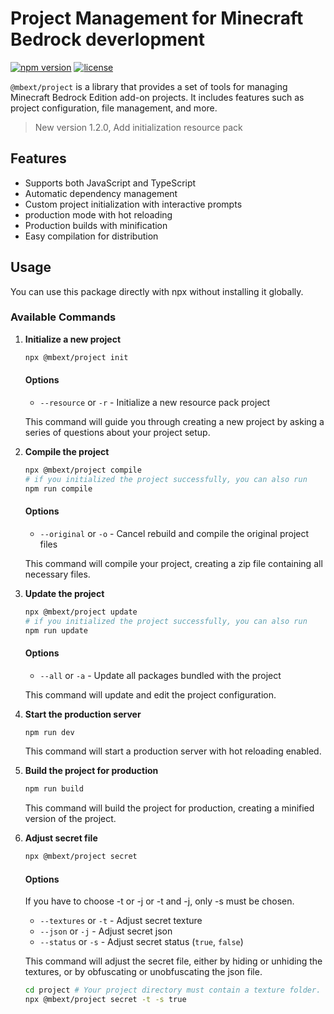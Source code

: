 # Project Management for Minecraft Bedrock deverlopment

[![npm version](https://badge.fury.io/js/%40mbext%2Fproject.svg)](https://www.npmjs.com/package/@mbext/project)
[![license](https://img.shields.io/badge/License-GPL%20v3-blue.svg)](https://github.com/sausage404/mbext-project/blob/main/LICENSE)
   
`@mbext/project` is a library that provides a set of tools for managing Minecraft Bedrock Edition add-on projects. It includes features such as project configuration, file management, and more.

> New version 1.2.0, Add initialization resource pack

## Features

- Supports both JavaScript and TypeScript
- Automatic dependency management
- Custom project initialization with interactive prompts
- production mode with hot reloading
- Production builds with minification
- Easy compilation for distribution

## Usage

You can use this package directly with npx without installing it globally.

### Available Commands

1. **Initialize a new project**

   ```bash
   npx @mbext/project init
   ```

   #### Options

   - `--resource` or `-r` - Initialize a new resource pack project

   This command will guide you through creating a new project by asking a series of questions about your project setup.

2. **Compile the project**

   ```bash
   npx @mbext/project compile
   # if you initialized the project successfully, you can also run
   npm run compile
   ```

   #### Options

   - `--original` or `-o` - Cancel rebuild and compile the original project files

   This command will compile your project, creating a zip file containing all necessary files.

3. **Update the project**

   ```bash
   npx @mbext/project update
   # if you initialized the project successfully, you can also run
   npm run update
   ```

   #### Options

   - `--all` or `-a` - Update all packages bundled with the project

   This command will update and edit the project configuration.

4. **Start the production server**

   ```bash
   npm run dev
   ```

   This command will start a production server with hot reloading enabled.

5. **Build the project for production**

   ```bash
   npm run build
   ```

   This command will build the project for production, creating a minified version of the project.

6. **Adjust secret file**

   ```bash
   npx @mbext/project secret
   ```

   #### Options

   If you have to choose -t or -j or -t and -j, only -s must be chosen.

   - `--textures` or `-t` - Adjust secret texture
   - `--json` or `-j` - Adjust secret json
   - `--status` or `-s` - Adjust secret status (`true`, `false`)
   
   This command will adjust the secret file, either by hiding or unhiding the textures, or by obfuscating or unobfuscating the json file.

   ```bash
   cd project # Your project directory must contain a texture folder.
   npx @mbext/project secret -t -s true
   ```